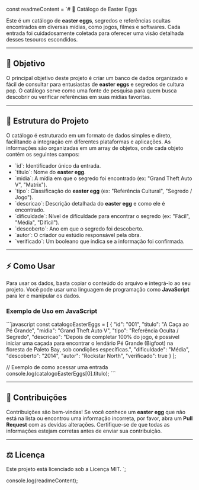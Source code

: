 const readmeContent = `# 🐣 Catálogo de Easter Eggs

Este é um catálogo de **easter eggs**, segredos e referências ocultas encontrados em diversas mídias, como jogos, filmes e softwares. Cada entrada foi cuidadosamente coletada para oferecer uma visão detalhada desses tesouros escondidos.

---

## 🎯 Objetivo

O principal objetivo deste projeto é criar um banco de dados organizado e fácil de consultar para entusiastas de **easter eggs** e segredos de cultura pop. O catálogo serve como uma fonte de pesquisa para quem busca descobrir ou verificar referências em suas mídias favoritas.

---

## 💾 Estrutura do Projeto

O catálogo é estruturado em um formato de dados simples e direto, facilitando a integração em diferentes plataformas e aplicações. As informações são organizadas em um array de objetos, onde cada objeto contém os seguintes campos:

* \`id\`: Identificador único da entrada.
* \`titulo\`: Nome do **easter egg**.
* \`midia\`: A mídia em que o segredo foi encontrado (ex: "Grand Theft Auto V", "Matrix").
* \`tipo\`: Classificação do **easter egg** (ex: "Referência Cultural", "Segredo / Jogo").
* \`descricao\`: Descrição detalhada do **easter egg** e como ele é encontrado.
* \`dificuldade\`: Nível de dificuldade para encontrar o segredo (ex: "Fácil", "Média", "Difícil").
* \`descoberto\`: Ano em que o segredo foi descoberto.
* \`autor\`: O criador ou estúdio responsável pela obra.
* \`verificado\`: Um booleano que indica se a informação foi confirmada.

---

## ⚡️ Como Usar

Para usar os dados, basta copiar o conteúdo do arquivo e integrá-lo ao seu projeto. Você pode usar uma linguagem de programação como **JavaScript** para ler e manipular os dados.

### Exemplo de Uso em JavaScript

\`\`\`javascript
const catalogoEasterEggs = [
  {
    "id": "001",
    "titulo": "A Caça ao Pé Grande",
    "midia": "Grand Theft Auto V",
    "tipo": "Referência Oculta / Segredo",
    "descricao": "Depois de completar 100% do jogo, é possível iniciar uma caçada para encontrar o lendário Pé Grande (Bigfoot) na floresta de Paleto Bay, sob condições específicas.",
    "dificuldade": "Média",
    "descoberto": "2014",
    "autor": "Rockstar North",
    "verificado": true
  }
];

// Exemplo de como acessar uma entrada
console.log(catalogoEasterEggs[0].titulo);
\`\`\`

---

## 📝 Contribuições

Contribuições são bem-vindas! Se você conhece um **easter egg** que não está na lista ou encontrou uma informação incorreta, por favor, abra um **Pull Request** com as devidas alterações. Certifique-se de que todas as informações estejam corretas antes de enviar sua contribuição.

---

## ⚖️ Licença

Este projeto está licenciado sob a Licença MIT.
`;

console.log(readmeContent);